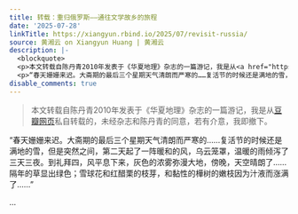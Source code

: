 ```yaml
---
title: 转载：重归俄罗斯——通往文学故乡的旅程
date: '2025-07-28'
linkTitle: https://xiangyun.rbind.io/2025/07/revisit-russia/
source: 黄湘云 on Xiangyun Huang | 黄湘云
description: |-
  <blockquote>
  <p>本文转载自陈丹青2010年发表于《华夏地理》杂志的一篇游记，我是从<a href="https://www.douban.com/note/132737779/">豆瓣网页</a>私自转载的，未经杂志和陈丹青的同意，若有介意，我即撤下。</p></blockquote>
  <p>“春天姗姗来迟。大斋期的最后三个星期天气清朗而严寒的……复活节的时候还是满地的雪，但是突然之间，第二天起了一阵暖和的风，乌云笼罩，温暖的雨倾泻了三天三夜。到礼拜四，风平息下来，灰色的浓雾弥漫大地，傍晚，天空晴朗了……隔年的草显出绿色；雪球花和红醋栗的枝芽，和黏性的樺树的嫩枝因为汁液而涨满了……”</p> ...
disable_comments: true
---
```

<blockquote>
<p>本文转载自陈丹青2010年发表于《华夏地理》杂志的一篇游记，我是从<a href="https://www.douban.com/note/132737779/">豆瓣网页</a>私自转载的，未经杂志和陈丹青的同意，若有介意，我即撤下。</p></blockquote>
<p>“春天姗姗来迟。大斋期的最后三个星期天气清朗而严寒的……复活节的时候还是满地的雪，但是突然之间，第二天起了一阵暖和的风，乌云笼罩，温暖的雨倾泻了三天三夜。到礼拜四，风平息下来，灰色的浓雾弥漫大地，傍晚，天空晴朗了……隔年的草显出绿色；雪球花和红醋栗的枝芽，和黏性的樺树的嫩枝因为汁液而涨满了……”</p> ...